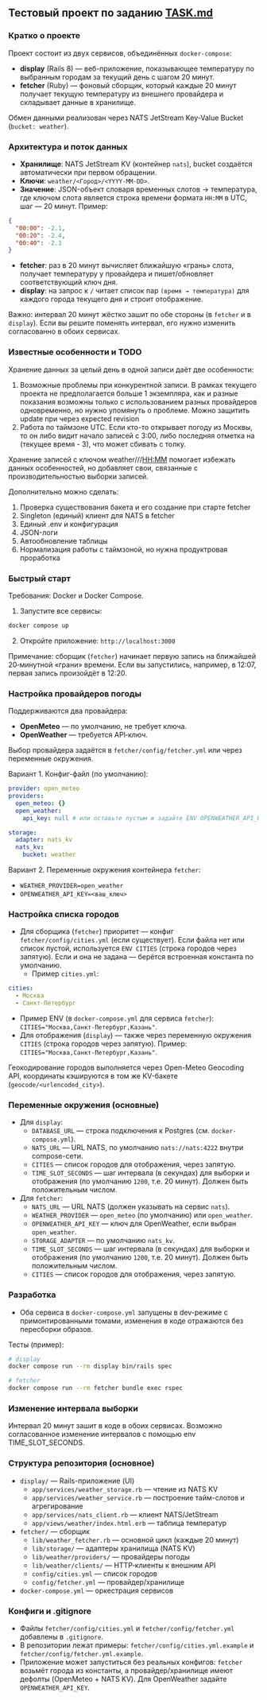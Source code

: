 ## Тестовый проект по заданию [TASK.md](TASK.md)

### Кратко о проекте
Проект состоит из двух сервисов, объединённых `docker-compose`:
- **display** (Rails 8) — веб-приложение, показывающее температуру по выбранным городам за текущий день с шагом 20 минут.
- **fetcher** (Ruby) — фоновый сборщик, который каждые 20 минут получает текущую температуру из внешнего провайдера и складывает данные в хранилище.

Обмен данными реализован через NATS JetStream Key-Value Bucket (`bucket: weather`).


### Архитектура и поток данных
- **Хранилище**: NATS JetStream KV (контейнер `nats`), bucket создаётся автоматически при первом обращении.
- **Ключи**: `weather/<Город>/<YYYY-MM-DD>`.
- **Значение**: JSON-объект словаря временных слотов → температура, где ключом слота является строка времени формата `HH:MM` в UTC, шаг — 20 минут. Пример:
```json
{
  "00:00": -2.1,
  "00:20": -2.4,
  "00:40": -2.3
}
```
- **fetcher**: раз в 20 минут вычисляет ближайшую «грань» слота, получает температуру у провайдера и пишет/обновляет соответствующий ключ дня.
- **display**: на запрос к `/` читает список пар `(время → температура)` для каждого города текущего дня и строит отображение.

Важно: интервал 20 минут жёстко зашит по обе стороны (в `fetcher` и в `display`). Если вы решите поменять интервал, его нужно изменить согласованно в обоих сервисах.

### Известные особенности и TODO

Хранение данных за целый день в одной записи даёт две особенности:

1. Возможные проблемы при конкурентной записи. В рамках текущего проекта не предполагается больше 1 экземпляра, как и разные показания возможны только с использованием разных провайдеров одновременно, но нужно упомянуть о проблеме. Можно защитить update при через expected revision
2. Работа по таймзоне UTC. Если кто-то открывает погоду из Москвы, то он либо видит начало записей с 3:00, либо последняя отметка на (текущее время - 3), что может сбивать с толку.

Хранение записей с ключом weather/<city>/<date>/<HH:MM> помогает избежать данных особенностей, но добавляет свои, связанные с производительностью выборки записей.

Дополнительно можно сделать:
1. Проверка существования бакета и его создание при старте fetcher
2. Singleton (единый) клиент для NATS в fetcher
3. Единый .env и конфигурация
4. JSON-логи
5. Автообновление таблицы
6. Нормализация работы с таймзоной, но нужна продуктровая проработка

### Быстрый старт
Требования: Docker и Docker Compose.

1) Запустите все сервисы:
```bash
docker compose up
```

2) Откройте приложение:
`http://localhost:3000`

Примечание: сборщик (`fetcher`) начинает первую запись на ближайшей 20‑минутной «грани» времени. Если вы запустились, например, в 12:07, первая запись произойдёт в 12:20.

### Настройка провайдеров погоды
Поддерживаются два провайдера:
- **OpenMeteo** — по умолчанию, не требует ключа.
- **OpenWeather** — требуется API‑ключ.

Выбор провайдера задаётся в `fetcher/config/fetcher.yml` или через переменные окружения.

Вариант 1. Конфиг-файл (по умолчанию):
```yaml
provider: open_meteo
providers:
  open_meteo: {}
  open_weather:
    api_key: null # или оставьте пустым и задайте ENV OPENWEATHER_API_KEY

storage:
  adapter: nats_kv
  nats_kv:
    bucket: weather
```

Вариант 2. Переменные окружения контейнера `fetcher`:
- `WEATHER_PROVIDER=open_weather`
- `OPENWEATHER_API_KEY=<ваш_ключ>`

### Настройка списка городов
- Для сборщика (`fetcher`) приоритет — конфиг `fetcher/config/cities.yml` (если существует). Если файла нет или список пустой, используется `ENV CITIES` (строка городов через запятую). Если и она не задана — берётся встроенная константа по умолчанию.
  - Пример `cities.yml`:
```yaml
cities:
  - Москва
  - Санкт-Петербург
```
- Пример ENV (в `docker-compose.yml` для сервиса `fetcher`): `CITIES="Москва,Санкт-Петербург,Казань"`.
- Для отображения (`display`) — также через переменную окружения `CITIES` (строка городов через запятую). Пример: `CITIES="Москва,Санкт-Петербург,Казань"`.

Геокодирование городов выполняется через Open-Meteo Geocoding API, координаты кэшируются в том же KV-бакете (`geocode/<urlencoded_city>`).

### Переменные окружения (основные)
- Для `display`:
  - `DATABASE_URL` — строка подключения к Postgres (см. `docker-compose.yml`).
  - `NATS_URL` — URL NATS, по умолчанию `nats://nats:4222` внутри compose-сети.
  - `CITIES` — список городов для отображения, через запятую.
  - `TIME_SLOT_SECONDS` — шаг интервала (в секундах) для выборки и отображения (по умолчанию `1200`, т.е. 20 минут). Должен быть положительным числом.
- Для `fetcher`:
  - `NATS_URL` — URL NATS (должен указывать на сервис `nats`).
  - `WEATHER_PROVIDER` — `open_meteo` (по умолчанию) или `open_weather`.
  - `OPENWEATHER_API_KEY` — ключ для OpenWeather, если выбран `open_weather`.
  - `STORAGE_ADAPTER` — по умолчанию `nats_kv`.
  - `TIME_SLOT_SECONDS` — шаг интервала (в секундах) для выборки и отображения (по умолчанию `1200`, т.е. 20 минут). Должен быть положительным числом.
  - `CITIES` — список городов для отображения, через запятую.

### Разработка
- Оба сервиса в `docker-compose.yml` запущены в dev-режиме с примонтированными томами, изменения в коде отражаются без пересборки образов.

Тесты (пример):
```bash
# display
docker compose run --rm display bin/rails spec

# fetcher
docker compose run --rm fetcher bundle exec rspec
```

### Изменение интервала выборки
Интервал 20 минут зашит в коде в обоих сервисах.
Возможно согласованное изменение интервалов с помощью env TIME_SLOT_SECONDS.

### Структура репозитория (основное)
- `display/` — Rails-приложение (UI)
  - `app/services/weather_storage.rb` — чтение из NATS KV
  - `app/services/weather_service.rb` — построение тайм-слотов и агрегирование
  - `app/services/nats_client.rb` — клиент NATS/JetStream
  - `app/views/weather/index.html.erb` — таблица температур
- `fetcher/` — сборщик
  - `lib/weather_fetcher.rb` — основной цикл (каждые 20 минут)
  - `lib/storage/` — адаптеры хранилища (NATS KV)
  - `lib/weather/providers/` — провайдеры погоды
  - `lib/weather/clients/` — HTTP‑клиенты к внешним API
  - `config/cities.yml` — список городов
  - `config/fetcher.yml` — провайдер/хранилище
- `docker-compose.yml` — оркестрация сервисов

### Конфиги и .gitignore
- Файлы `fetcher/config/cities.yml` и `fetcher/config/fetcher.yml` добавлены в `.gitignore`.
- В репозитории лежат примеры: `fetcher/config/cities.yml.example` и `fetcher/config/fetcher.yml.example`.
- Приложение может запуститься без реальных конфигов: `fetcher` возьмёт города из константы, а провайдер/хранилище имеют дефолты (OpenMeteo + NATS KV). Для OpenWeather задайте `OPENWEATHER_API_KEY`.


